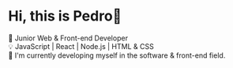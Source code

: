 # Hi, this is Pedro👋  

🚀 Junior Web & Front-end Developer  
💡 JavaScript | React | Node.js | HTML & CSS  
🌱 I'm currently developing myself in the software & front-end field.
